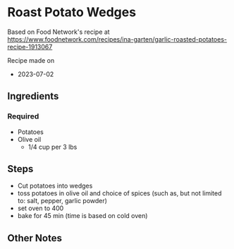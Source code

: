 # Roast Potato Wedges
Based on Food Network's recipe at https://www.foodnetwork.com/recipes/ina-garten/garlic-roasted-potatoes-recipe-1913067


Recipe made on
- 2023-07-02

## Ingredients

### Required
- Potatoes
- Olive oil
    - 1/4 cup per 3 lbs

## Steps

- Cut potatoes into wedges
- toss potatoes in olive oil and choice of spices (such as, but not limited to: salt, pepper, garlic powder)
- set oven to 400
- bake for 45 min (time is based on cold oven)


## Other Notes
